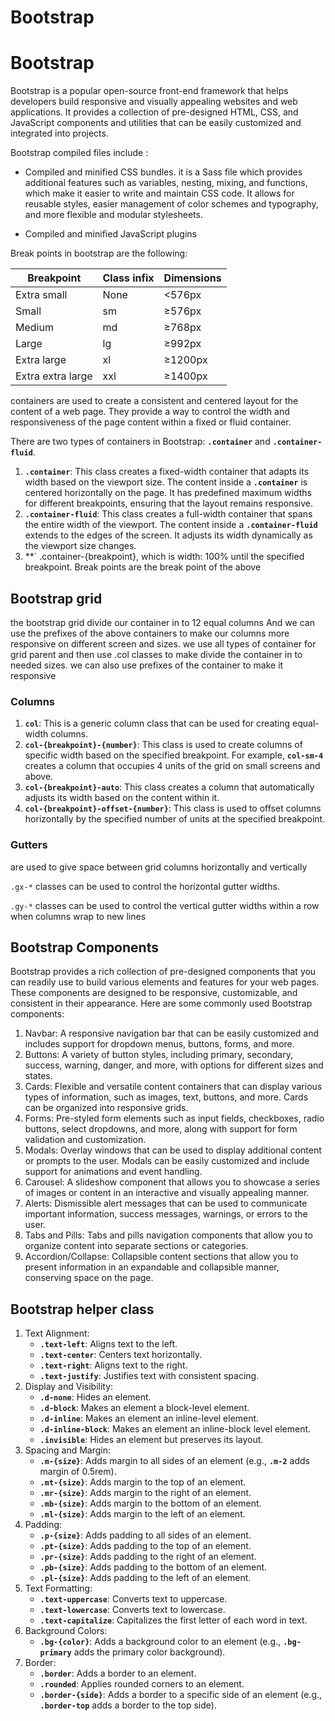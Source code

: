 # Bootstrap

# Bootstrap

Bootstrap is a popular open-source front-end framework that helps developers build responsive and visually appealing websites and web applications. It provides a collection of pre-designed HTML, CSS, and JavaScript components and utilities that can be easily customized and integrated into projects.

Bootstrap compiled files include :

- Compiled and minified CSS bundles. it is  a Sass file which provides additional features such as variables, nesting, mixing, and functions, which make it easier to write and maintain CSS code. It allows for reusable styles, easier management of color schemes and typography, and more flexible and modular stylesheets.

- Compiled and minified JavaScript plugins

Break points in bootstrap are the following:

| Breakpoint | Class infix | Dimensions |
| --- | --- | --- |
| Extra small | None | <576px |
| Small | sm | ≥576px |
| Medium | md | ≥768px |
| Large | lg | ≥992px |
| Extra large | xl | ≥1200px |
| Extra extra large | xxl | ≥1400px |

containers are used to create a consistent and centered layout for the content of a web page. They provide a way to control the width and responsiveness of the page content within a fixed or fluid container.

There are two types of containers in Bootstrap: **`.container`** and **`.container-fluid`**.

1. **`.container`**: This class creates a fixed-width container that adapts its width based on the viewport size. The content inside a **`.container`** is centered horizontally on the page. It has predefined maximum widths for different breakpoints, ensuring that the layout remains responsive.
2. **`.container-fluid`**: This class creates a full-width container that spans the entire width of the viewport. The content inside a **`.container-fluid`** extends to the edges of the screen. It adjusts its width dynamically as the viewport size changes.
3. **` .container-{breakpoint}, which is width: 100% until the specified breakpoint. Break points are the break  point of the above

## Bootstrap grid

the bootstrap grid divide our container in to 12 equal columns And we can use the prefixes
of the above containers to make our columns more responsive on different screen and sizes.
we use all types of container for grid parent and then use .col classes to make divide the container in to needed sizes. we can also  use prefixes of the container to make it responsive

### Columns

1. **`col`**: This is a generic column class that can be used for creating equal-width columns.
2. **`col-{breakpoint}-{number}`**: This class is used to create columns of specific width based on the specified breakpoint. For example, **`col-sm-4`** creates a column that occupies 4 units of the grid on small screens and above.
3. **`col-{breakpoint}-auto`**: This class creates a column that automatically adjusts its width based on the content within it.
4. **`col-{breakpoint}-offset-{number}`**: This class is used to offset columns horizontally by the specified number of units at the specified breakpoint.

### Gutters

are used to give space between grid columns horizontally and vertically

`.gx-*` classes can be used to control the horizontal gutter widths.

`.gy-*` classes can be used to control the vertical gutter widths within a row when columns wrap to new lines

## Bootstrap Components

Bootstrap provides a rich collection of pre-designed components that you can readily use to build various elements and features for your web pages. These components are designed to be responsive, customizable, and consistent in their appearance. Here are some commonly used Bootstrap components:

1. Navbar: A responsive navigation bar that can be easily customized and includes support for dropdown menus, buttons, forms, and more.
2. Buttons: A variety of button styles, including primary, secondary, success, warning, danger, and more, with options for different sizes and states.
3. Cards: Flexible and versatile content containers that can display various types of information, such as images, text, buttons, and more. Cards can be organized into responsive grids.
4. Forms: Pre-styled form elements such as input fields, checkboxes, radio buttons, select dropdowns, and more, along with support for form validation and customization.
5. Modals: Overlay windows that can be used to display additional content or prompts to the user. Modals can be easily customized and include support for animations and event handling.
6. Carousel: A slideshow component that allows you to showcase a series of images or content in an interactive and visually appealing manner.
7. Alerts: Dismissible alert messages that can be used to communicate important information, success messages, warnings, or errors to the user.
8. Tabs and Pills: Tabs and pills navigation components that allow you to organize content into separate sections or categories.
9. Accordion/Collapse: Collapsible content sections that allow you to present information in an expandable and collapsible manner, conserving space on the page.

## Bootstrap helper class

1. Text Alignment:
    - **`.text-left`**: Aligns text to the left.
    - **`.text-center`**: Centers text horizontally.
    - **`.text-right`**: Aligns text to the right.
    - **`.text-justify`**: Justifies text with consistent spacing.
2. Display and Visibility:
    - **`.d-none`**: Hides an element.
    - **`.d-block`**: Makes an element a block-level element.
    - **`.d-inline`**: Makes an element an inline-level element.
    - **`.d-inline-block`**: Makes an element an inline-block level element.
    - **`.invisible`**: Hides an element but preserves its layout.
3. Spacing and Margin:
    - **`.m-{size}`**: Adds margin to all sides of an element (e.g., **`.m-2`** adds margin of 0.5rem).
    - **`.mt-{size}`**: Adds margin to the top of an element.
    - **`.mr-{size}`**: Adds margin to the right of an element.
    - **`.mb-{size}`**: Adds margin to the bottom of an element.
    - **`.ml-{size}`**: Adds margin to the left of an element.
4. Padding:
    - **`.p-{size}`**: Adds padding to all sides of an element.
    - **`.pt-{size}`**: Adds padding to the top of an element.
    - **`.pr-{size}`**: Adds padding to the right of an element.
    - **`.pb-{size}`**: Adds padding to the bottom of an element.
    - **`.pl-{size}`**: Adds padding to the left of an element.
5. Text Formatting:
    - **`.text-uppercase`**: Converts text to uppercase.
    - **`.text-lowercase`**: Converts text to lowercase.
    - **`.text-capitalize`**: Capitalizes the first letter of each word in text.
6. Background Colors:
    - **`.bg-{color}`**: Adds a background color to an element (e.g., **`.bg-primary`** adds the primary color background).
7. Border:
    - **`.border`**: Adds a border to an element.
    - **`.rounded`**: Applies rounded corners to an element.
    - **`.border-{side}`**: Adds a border to a specific side of an element (e.g., **`.border-top`** adds a border to the top side).
